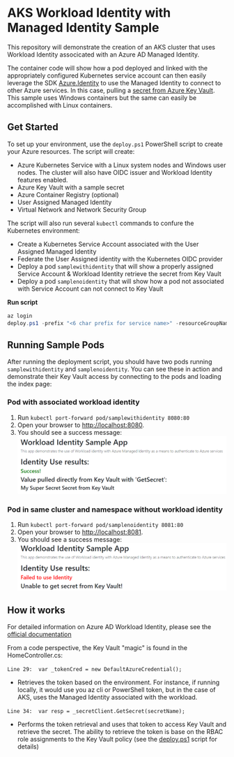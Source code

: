 # AKS Workload Identity with Managed Identity Sample

This repository will demonstrate the creation of an AKS cluster that uses Workload Identity associcated with an Azure AD Managed Identity. 

The container code will show how a pod deployed and linked with the appropriately configured Kubernetes service account can then easily leverage the SDK [Azure.Identity](https://docs.microsoft.com/en-us/dotnet/api/overview/azure/identity-readme) to use the Managed Identity to connect to other Azure services. In this case, pulling a [secret from Azure Key Vault](https://docs.microsoft.com/en-us/dotnet/api/overview/azure/security.keyvault.secrets-readme). This sample uses Windows containers but the same can easily be accomplished with Linux containers.


## Get Started

To set up your environment, use the `deploy.ps1` PowerShell script to create your Azure resources. The script will create:

- Azure Kubernetes Service with a Linux system nodes and Windows user nodes. The cluster will also have OIDC issuer and Workload Identity features enabled.
- Azure Key Vault with a sample secret
- Azure Container Registry (optional)
- User Assigned Managed Identity
- Virtual Network and Network Security Group

The script will also run several `kubectl` commands to confure the Kubernetes environment:

- Create a Kubernetes Service Account associated with the User Assigned Managed Identity
- Federate the User Assigned identity with the Kubernetes OIDC provider
- Deploy a pod `samplewithidentity` that will show a properly assigned Service Account & Workload Identity retrieve the secret from Key Vault
- Deploy a pod `samplenoidentity`  that will show how a pod not associated with Service Account can not connect to Key Vault

**Run script**

``` PowerShell
az login
deploy.ps1 -prefix "<6 char prefix for service name>" -resourceGroupName "<group name>" -includeContainerRegistry "<$true|$false>"
```

## Running Sample Pods

After running the deployment script, you should have two pods running `samplewithidentity` and `samplenoidentity`. You can see these in action and demonstrate their Key Vault access by connecting to the pods and loading the index page:

### Pod with associated workload identity

1. Run `kubectl port-forward pod/samplewithidentity 8080:80` 
2. Open your browser to [http://localhost:8080](http://localhost:8080). 
3. You should see a success message:
![success image](img/success.png)


### Pod in same cluster and namespace without workload identity

1. Run `kubectl port-forward pod/samplenoidentity 8081:80` 
2. Open your browser to [http://localhost:8081](http://localhost:8081). 
3. You should see a success message:
![fail image](img/fail.png)

## How it works

For detailed information on Azure AD Workload Identity, please see the [official documentation](https://docs.microsoft.com/en-us/samples/azure-samples/azure-ad-workload-identity/azure-ad-workload-identity/)

From a code perspective, the Key Vault "magic" is found in the HomeController.cs:

`Line 29:  var _tokenCred = new DefaultAzureCredential();`

-	Retrieves the token based on the environment. For instance, if running locally, it would use you az cli or PowerShell token, but in the case of AKS, uses the Managed Identity associated with the workload. 

`Line 34:  var resp = _secretClient.GetSecret(secretName);`

-	Performs the token retrieval and uses that token to access Key Vault and retrieve the secret. The ability to retrieve the token is base on the RBAC role assignments to the Key Vault policy (see the [deploy.ps1](deploy.ps1) script for details)


